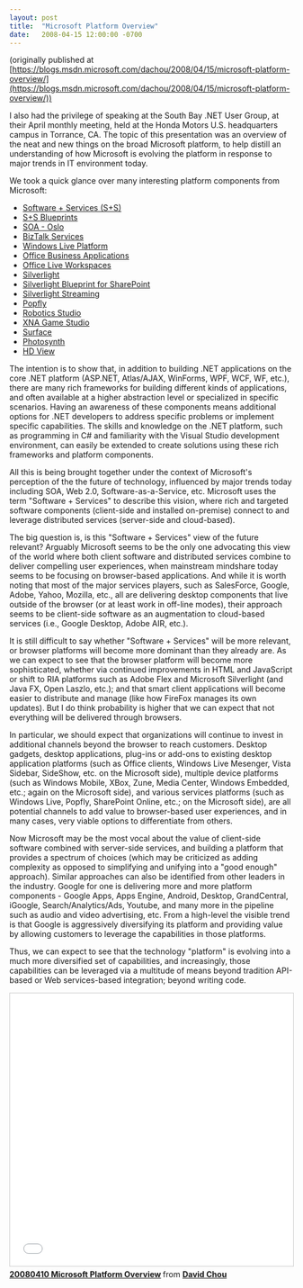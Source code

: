 ```yaml
---
layout: post
title:  "Microsoft Platform Overview"
date:   2008-04-15 12:00:00 -0700
---
```

(originally published at [https://blogs.msdn.microsoft.com/dachou/2008/04/15/microsoft-platform-overview/](https://blogs.msdn.microsoft.com/dachou/2008/04/15/microsoft-platform-overview/))

I also had the privilege of speaking at the South Bay .NET User Group, at their April monthly meeting, held at the Honda Motors U.S. headquarters campus in Torrance, CA.
The topic of this presentation was an overview of the neat and new things on the broad Microsoft platform, to help distill an understanding of how Microsoft is evolving the platform in response to major trends in IT environment today.
 
We took a quick glance over many interesting platform components from Microsoft:
- [Software + Services (S+S)](http://msdn2.microsoft.com/en-us/architecture/aa699384.aspx)
- [S+S Blueprints](http://www.ssblueprints.net/)
- [SOA - Oslo](http://www.microsoft.com/soa/products/oslo.aspx)
- [BizTalk Services](http://labs.biztalk.net/)
- [Windows Live Platform](http://dev.live.com/)
- [Office Business Applications](https://www.obacentral.com/)
- [Office Live Workspaces](http://workspace.officelive.com/)
- [Silverlight](http://www.silverlight.net/)
- [Silverlight Blueprint for SharePoint](http://msdn2.microsoft.com/en-us/sharepoint/cc303301.aspx)
- [Silverlight Streaming](http://silverlight.live.com) 
- [Popfly](http://www.popfly.com/)
- [Robotics Studio](http://www.microsoft.com/robotics/)
- [XNA Game Studio](http://www.microsoft.com/xna/)
- [Surface](http://www.microsoft.com/surface/)
- [Photosynth](http://labs.live.com/photosynth/)
- [HD View](http://research.microsoft.com/ivm/hdview/hdgigapixel.htm)

The intention is to show that, in addition to building .NET applications on the core .NET platform (ASP.NET, Atlas/AJAX, WinForms, WPF, WCF, WF, etc.), there are many rich frameworks for building different kinds of applications, and often available at a higher abstraction level or specialized in specific scenarios. Having an awareness of these components means additional options for .NET developers to address specific problems or implement specific capabilities. The skills and knowledge on the .NET platform, such as programming in C# and familiarity with the Visual Studio development environment, can easily be extended to create solutions using these rich frameworks and platform components.

All this is being brought together under the context of Microsoft's perception of the the future of technology, influenced by major trends today including SOA, Web 2.0, Software-as-a-Service, etc. Microsoft uses the term "Software + Services" to describe this vision, where rich and targeted software components (client-side and installed on-premise) connect to and leverage distributed services (server-side and cloud-based).

The big question is, is this "Software + Services" view of the future relevant? Arguably Microsoft seems to be the only one advocating this view of the world where both client software and distributed services combine to deliver compelling user experiences, when mainstream mindshare today seems to be focusing on browser-based applications. And while it is worth noting that most of the major services players, such as SalesForce, Google, Adobe, Yahoo, Mozilla, etc., all are delivering desktop components that live outside of the browser (or at least work in off-line modes), their approach seems to be client-side software as an augmentation to cloud-based services (i.e., Google Desktop, Adobe AIR, etc.).

It is still difficult to say whether "Software + Services" will be more relevant, or browser platforms will become more dominant than they already are. As we can expect to see that the browser platform will become more sophisticated, whether via continued improvements in HTML and JavaScript or shift to RIA platforms such as Adobe Flex and Microsoft Silverlight (and Java FX, Open Laszlo, etc.); and that smart client applications will become easier to distribute and manage (like how FireFox manages its own updates). But I do think probability is higher that we can expect that not everything will be delivered through browsers.

In particular, we should expect that organizations will continue to invest in additional channels beyond the browser to reach customers. Desktop gadgets, desktop applications, plug-ins or add-ons to existing desktop application platforms (such as Office clients, Windows Live Mesenger, Vista Sidebar, SideShow, etc. on the Microsoft side), multiple device platforms (such as Windows Mobile, XBox, Zune, Media Center, Windows Embedded, etc.; again on the Microsoft side), and various services platforms (such as Windows Live, Popfly, SharePoint Online, etc.; on the Microsoft side), are all potential channels to add value to browser-based user experiences, and in many cases, very viable options to differentiate from others.

Now Microsoft may be the most vocal about the value of client-side software combined with server-side services, and building a platform that provides a spectrum of choices (which may be criticized as adding complexity as opposed to simplifying and unifying into a "good enough" approach). Similar approaches can also be identified from other leaders in the industry. Google for one is delivering more and more platform components - Google Apps, Apps Engine, Android, Desktop, GrandCentral, iGoogle, Search/Analytics/Ads, Youtube, and many more in the pipeline such as audio and video advertising, etc. From a high-level the visible trend is that Google is aggressively diversifying its platform and providing value by allowing customers to leverage the capabilities in those platforms.

Thus, we can expect to see that the technology "platform" is evolving into a much more diversified set of capabilities, and increasingly, those capabilities can be leveraged via a multitude of means beyond tradition API-based or Web services-based integration; beyond writing code. 

<iframe src="//www.slideshare.net/slideshow/embed_code/key/unSFmf42SHVm9q" width="595" height="485" frameborder="0" marginwidth="0" marginheight="0" scrolling="no" style="border:1px solid #CCC; border-width:1px; margin-bottom:5px; max-width: 100%;" allowfullscreen> </iframe> <div style="margin-bottom:5px"> <strong> <a href="//www.slideshare.net/davidcchou/20080410-microsoft-platform-overview" title="20080410 Microsoft Platform Overview" target="_blank">20080410 Microsoft Platform Overview</a> </strong> from <strong><a href="https://www.slideshare.net/davidcchou" target="_blank">David Chou</a></strong> </div>

